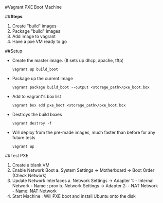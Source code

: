 #Vagrant PXE Boot Machine 

##**Steps**
1. Create "build" images
2. Package "build" images
3. Add image to vagrant
4. Have a pxe VM ready to go 

##Setup

- Create the master image. (It sets up dhcp, apache, tftp)

    `vagrant up build_boot`

- Package up the current image

    ```
    vagrant package build_boot --output <storage_path>/pxe_boot.box
    ```
    
- Add to vagrant's box list
    
    ```
    vagrant box add pxe_boot <storage_path>/pxe_boot.box
    ```
    
- Destroys the build boxes
    
    `vagrant destroy -f`

- Will deploy from the pre-made images, much faster than before for any future tests
    
    `vagrant up`

##Test PXE

1. Create a blank VM
2. Enable Network Boot
    a. System Settings -> Motherboard -> Boot Order (Check Network)
3. Update Network Interfaces
    a. Network Settings -> Adapter 1: 
        - Internal Network
        - Name : prov
    b. Network Settings -> Adapter 2:
        - NAT Network
        - Name: NAT Network
4. Start Machine : Will PXE boot and install Ubuntu onto the disk